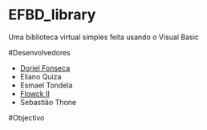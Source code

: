 EFBD_library
============

Uma biblioteca virtual simples feita usando o Visual Basic

#Desenvolvedores

* [Doriel Fonseca](https://github.com/doriel "Doriel")
*  Eliano Quiza
*  Esmael Tondela
* [Flowck II](https://github.com/Flowck "Flowck II")
*  Sebastião Thone



#Objectivo

